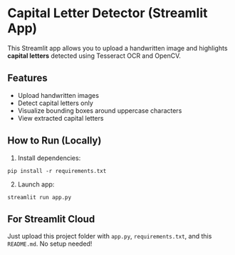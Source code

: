 # Capital Letter Detector (Streamlit App)

This Streamlit app allows you to upload a handwritten image and highlights **capital letters** detected using Tesseract OCR and OpenCV.

## Features
- Upload handwritten images
- Detect capital letters only
- Visualize bounding boxes around uppercase characters
- View extracted capital letters

## How to Run (Locally)
1. Install dependencies:
```
pip install -r requirements.txt
```
2. Launch app:
```
streamlit run app.py
```

## For Streamlit Cloud
Just upload this project folder with `app.py`, `requirements.txt`, and this `README.md`. No setup needed!
